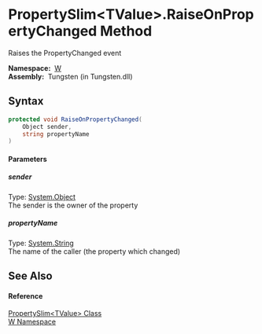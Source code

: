 PropertySlim&lt;TValue>.RaiseOnPropertyChanged Method
=====================================================
   
Raises the PropertyChanged event


  **Namespace:**  [W][1]  
  **Assembly:**  Tungsten (in Tungsten.dll)

Syntax
------

```csharp
protected void RaiseOnPropertyChanged(
	Object sender,
	string propertyName
)
```

#### Parameters

##### *sender*
Type: [System.Object][2]  
The sender is the owner of the property

##### *propertyName*
Type: [System.String][3]  
The name of the caller (the property which changed)


See Also
--------

#### Reference
[PropertySlim&lt;TValue> Class][4]  
[W Namespace][1]  

[1]: ../README.md
[2]: http://msdn.microsoft.com/en-us/library/e5kfa45b
[3]: http://msdn.microsoft.com/en-us/library/s1wwdcbf
[4]: README.md